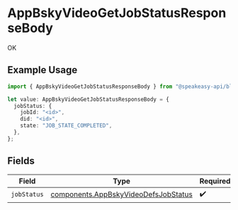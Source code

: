# AppBskyVideoGetJobStatusResponseBody

OK

## Example Usage

```typescript
import { AppBskyVideoGetJobStatusResponseBody } from "@speakeasy-api/bluesky/models/operations";

let value: AppBskyVideoGetJobStatusResponseBody = {
  jobStatus: {
    jobId: "<id>",
    did: "<id>",
    state: "JOB_STATE_COMPLETED",
  },
};
```

## Fields

| Field                                                                                        | Type                                                                                         | Required                                                                                     | Description                                                                                  |
| -------------------------------------------------------------------------------------------- | -------------------------------------------------------------------------------------------- | -------------------------------------------------------------------------------------------- | -------------------------------------------------------------------------------------------- |
| `jobStatus`                                                                                  | [components.AppBskyVideoDefsJobStatus](../../models/components/appbskyvideodefsjobstatus.md) | :heavy_check_mark:                                                                           | N/A                                                                                          |